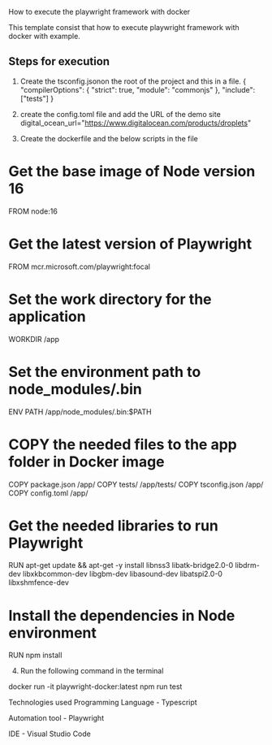 How to execute the playwright framework with docker

This template consist that  how to execute playwright framework with docker with example.

## Steps for execution
1. Create the tsconfig.jsonon the root of the project and this in a file.
{
"compilerOptions": {
"strict": true,
"module": "commonjs"
},
"include": ["tests"]
}

2. create the config.toml file and add the URL of the demo site
digital_ocean_url="https://www.digitalocean.com/products/droplets"

3. Create the dockerfile and the below scripts in the file
# Get the base image of Node version 16
FROM node:16

# Get the latest version of Playwright
FROM mcr.microsoft.com/playwright:focal
 
# Set the work directory for the application
WORKDIR /app
 
# Set the environment path to node_modules/.bin
ENV PATH /app/node_modules/.bin:$PATH

# COPY the needed files to the app folder in Docker image
COPY package.json /app/
COPY tests/ /app/tests/
COPY tsconfig.json /app/
COPY config.toml /app/

# Get the needed libraries to run Playwright
RUN apt-get update && apt-get -y install libnss3 libatk-bridge2.0-0 libdrm-dev libxkbcommon-dev libgbm-dev libasound-dev libatspi2.0-0 libxshmfence-dev

# Install the dependencies in Node environment
RUN npm install

4. Run the following command in the terminal

docker run -it playwright-docker:latest npm run test


Technologies used
Programming Language - Typescript

Automation tool - Playwright

IDE - Visual Studio Code

